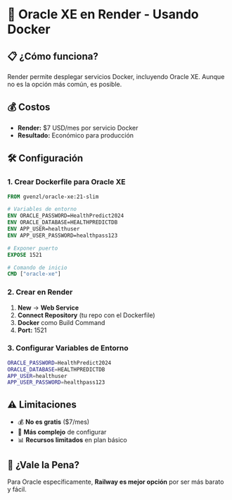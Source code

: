 # 🐳 Oracle XE en Render - Usando Docker

## 📋 **¿Cómo funciona?**
Render permite desplegar servicios Docker, incluyendo Oracle XE. Aunque no es la opción más común, es posible.

## 💰 **Costos**
- **Render:** $7 USD/mes por servicio Docker
- **Resultado:** Económico para producción

## 🛠️ **Configuración**

### **1. Crear Dockerfile para Oracle XE**
```dockerfile
FROM gvenzl/oracle-xe:21-slim

# Variables de entorno
ENV ORACLE_PASSWORD=HealthPredict2024
ENV ORACLE_DATABASE=HEALTHPREDICTDB
ENV APP_USER=healthuser  
ENV APP_USER_PASSWORD=healthpass123

# Exponer puerto
EXPOSE 1521

# Comando de inicio
CMD ["oracle-xe"]
```

### **2. Crear en Render**
1. **New** → **Web Service**
2. **Connect Repository** (tu repo con el Dockerfile)
3. **Docker** como Build Command
4. **Port:** 1521

### **3. Configurar Variables de Entorno**
```bash
ORACLE_PASSWORD=HealthPredict2024
ORACLE_DATABASE=HEALTHPREDICTDB
APP_USER=healthuser
APP_USER_PASSWORD=healthpass123
```

## ⚠️ **Limitaciones**
- 💰 **No es gratis** ($7/mes)
- 🔧 **Más complejo** de configurar
- 📊 **Recursos limitados** en plan básico

## 🤔 **¿Vale la Pena?**
Para Oracle específicamente, **Railway es mejor opción** por ser más barato y fácil. 